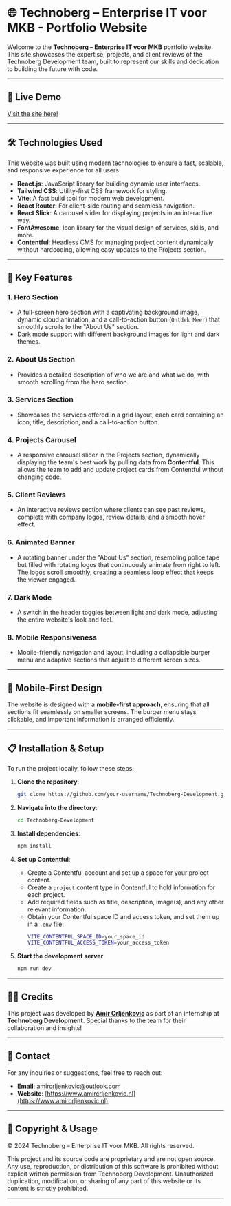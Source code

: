 # 🌐 Technoberg – Enterprise IT voor MKB - Portfolio Website

Welcome to the **Technoberg – Enterprise IT voor MKB** portfolio website. This site showcases the expertise, projects, and client reviews of the Technoberg Development team, built to represent our skills and dedication to building the future with code.

---

## 🌟 Live Demo
[Visit the site here!](your-live-site-url-here)

---

## 🛠️ Technologies Used

This website was built using modern technologies to ensure a fast, scalable, and responsive experience for all users:

- **React.js**: JavaScript library for building dynamic user interfaces.
- **Tailwind CSS**: Utility-first CSS framework for styling.
- **Vite**: A fast build tool for modern web development.
- **React Router**: For client-side routing and seamless navigation.
- **React Slick**: A carousel slider for displaying projects in an interactive way.
- **FontAwesome**: Icon library for the visual design of services, skills, and more.
- **Contentful**: Headless CMS for managing project content dynamically without hardcoding, allowing easy updates to the Projects section.

---

## 🎨 Key Features

### 1. **Hero Section**
- A full-screen hero section with a captivating background image, dynamic cloud animation, and a call-to-action button (`Ontdek Meer`) that smoothly scrolls to the "About Us" section.
- Dark mode support with different background images for light and dark themes.

### 2. **About Us Section**
- Provides a detailed description of who we are and what we do, with smooth scrolling from the hero section.

### 3. **Services Section**
- Showcases the services offered in a grid layout, each card containing an icon, title, description, and a call-to-action button.

### 4. **Projects Carousel**
- A responsive carousel slider in the Projects section, dynamically displaying the team's best work by pulling data from **Contentful**. This allows the team to add and update project cards from Contentful without changing code.

### 5. **Client Reviews**
- An interactive reviews section where clients can see past reviews, complete with company logos, review details, and a smooth hover effect.

### 6. **Animated Banner**
- A rotating banner under the "About Us" section, resembling police tape but filled with rotating logos that continuously animate from right to left. The logos scroll smoothly, creating a seamless loop effect that keeps the viewer engaged.

### 7. **Dark Mode**
- A switch in the header toggles between light and dark mode, adjusting the entire website's look and feel.

### 8. **Mobile Responsiveness**
- Mobile-friendly navigation and layout, including a collapsible burger menu and adaptive sections that adjust to different screen sizes.

---

## 📱 Mobile-First Design

The website is designed with a **mobile-first approach**, ensuring that all sections fit seamlessly on smaller screens. The burger menu stays clickable, and important information is arranged efficiently.

---

## 📋 Installation & Setup

To run the project locally, follow these steps:

1. **Clone the repository**:
    ```bash
    git clone https://github.com/your-username/Technoberg-Development.git
    ```

2. **Navigate into the directory**:
    ```bash
    cd Technoberg-Development
    ```

3. **Install dependencies**:
    ```bash
    npm install
    ```

4. **Set up Contentful**:
    - Create a Contentful account and set up a space for your project content.
    - Create a `project` content type in Contentful to hold information for each project.
    - Add required fields such as title, description, image(s), and any other relevant information.
    - Obtain your Contentful space ID and access token, and set them up in a `.env` file:
      ```bash
      VITE_CONTENTFUL_SPACE_ID=your_space_id
      VITE_CONTENTFUL_ACCESS_TOKEN=your_access_token
      ```

5. **Start the development server**:
    ```bash
    npm run dev
    ```

---

## 👨‍💻 Credits

This project was developed by [**Amir Crljenkovic**](https://www.amircrljenkovic.nl) as part of an internship at **Technoberg Development**. Special thanks to the team for their collaboration and insights!

---

## 📧 Contact

For any inquiries or suggestions, feel free to reach out:

- **Email**: amircrljenkovic@outlook.com
- **Website**: [https://www.amircrljenkovic.nl](https://www.amircrljenkovic.nl)

---

## 📜 Copyright & Usage

© 2024 Technoberg – Enterprise IT voor MKB. All rights reserved.

This project and its source code are proprietary and are not open source. Any use, reproduction, or distribution of this software is prohibited without explicit written permission from Technoberg Development. Unauthorized duplication, modification, or sharing of any part of this website or its content is strictly prohibited.

---
